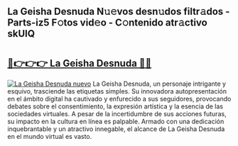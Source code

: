## La Geisha Desnuda N𝚞𝚎vos desn𝚞dos filtr𝚊dos - Parts-iz5 F𝚘tos vid𝚎o - C𝚘ntenido atr𝚊ctivo skUIQ

# <h2><a href="http://mbap3z.tromn.icu/?c=La+Geisha+Desnuda">🔗👉👉👉 La Geisha Desnuda 🔗🔗</a></h2>

[![La Geisha Desnuda nuevo](https://i.imgur.com/pEAQMta.gif)](http://mbap3z.tromn.icu/?c=La+Geisha+Desnuda)
La Geisha Desnuda, un personaje intrigante y esquivo, trasciende las etiquetas simples. Su innovadora autopresentación en el ámbito digital ha cautivado y enfurecido a sus seguidores, provocando debates sobre el consentimiento, la expresión artística y la esencia de las sociedades virtuales. A pesar de la incertidumbre de sus acciones futuras, su impacto en la cultura en línea es palpable. Armado con una dedicación inquebrantable y un atractivo innegable, el alcance de La Geisha Desnuda en el mundo virtual es vasto.
